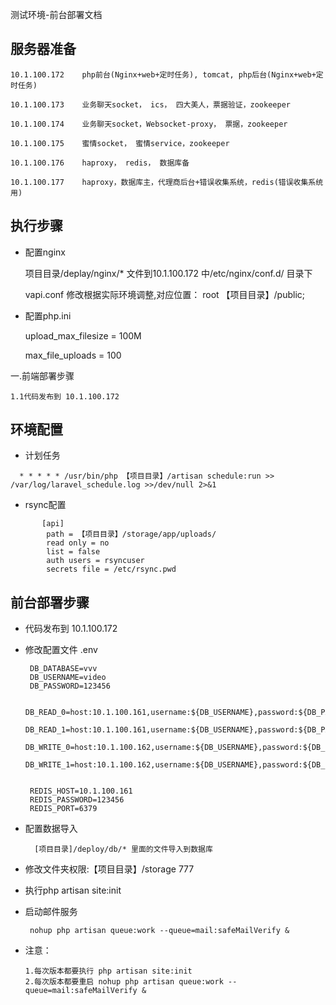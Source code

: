 测试环境-前台部署文档
## 服务器准备
````
10.1.100.172	php前台(Nginx+web+定时任务), tomcat, php后台(Nginx+web+定时任务)

10.1.100.173	业务聊天socket， ics， 四大美人，票据验证，zookeeper

10.1.100.174	业务聊天socket，Websocket-proxy， 票据，zookeeper

10.1.100.175	蜜情socket， 蜜情service，zookeeper

10.1.100.176	haproxy， redis， 数据库备

10.1.100.177	haproxy，数据库主，代理商后台+错误收集系统，redis(错误收集系统用)
````
## 执行步骤

- 配置nginx


    项目目录/deplay/nginx/* 文件到10.1.100.172 中/etc/nginx/conf.d/  目录下
   
    vapi.conf 修改根据实际环境调整,对应位置：   root 【项目目录】/public;
    
- 配置php.ini
    
    
    upload_max_filesize = 100M
    
    max_file_uploads = 100
   
 
一.前端部署步骤

    1.1代码发布到 10.1.100.172
    
## 环境配置

   - 计划任务
     
````
  * * * * * /usr/bin/php 【项目目录】/artisan schedule:run >> /var/log/laravel_schedule.log >>/dev/null 2>&1
````        
   - rsync配置
 ````  
        [api]
         path = 【项目目录】/storage/app/uploads/
         read only = no
         list = false
         auth users = rsyncuser
         secrets file = /etc/rsync.pwd
```` 
## 前台部署步骤

- 代码发布到 10.1.100.172

- 修改配置文件 .env
       
       DB_DATABASE=vvv
       DB_USERNAME=video
       DB_PASSWORD=123456
       
       DB_READ_0=host:10.1.100.161,username:${DB_USERNAME},password:${DB_PASSWORD}
       DB_READ_1=host:10.1.100.161,username:${DB_USERNAME},password:${DB_PASSWORD}
       DB_WRITE_0=host:10.1.100.162,username:${DB_USERNAME},password:${DB_PASSWORD}
       DB_WRITE_1=host:10.1.100.162,username:${DB_USERNAME},password:${DB_PASSWORD}
       
       
       REDIS_HOST=10.1.100.161
       REDIS_PASSWORD=123456
       REDIS_PORT=6379
- 配置数据导入

        [项目目录]/deploy/db/* 里面的文件导入到数据库
        
- 修改文件夹权限:【项目目录】/storage  777  
      
- 执行php artisan site:init

- 启动邮件服务

       nohup php artisan queue:work --queue=mail:safeMailVerify &
       
- 注意：       
    ````
    1.每次版本都要执行 php artisan site:init  
    2.每次版本都要重启 nohup php artisan queue:work --queue=mail:safeMailVerify &
    ````     





